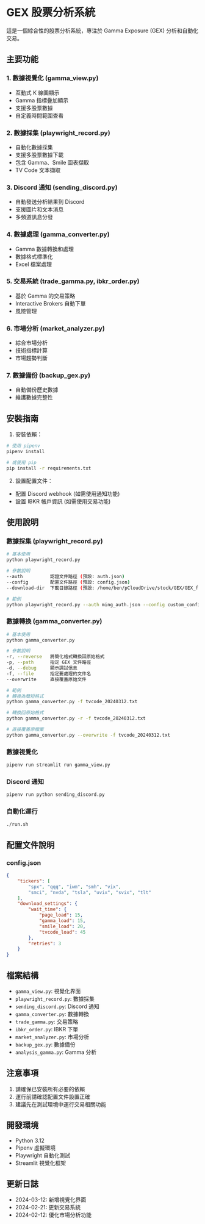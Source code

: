 # GEX 股票分析系統

這是一個綜合性的股票分析系統，專注於 Gamma Exposure (GEX) 分析和自動化交易。

## 主要功能

### 1. 數據視覺化 (gamma_view.py)
- 互動式 K 線圖顯示
- Gamma 指標疊加顯示
- 支援多股票數據
- 自定義時間範圍查看

### 2. 數據採集 (playwright_record.py)
- 自動化數據採集
- 支援多股票數據下載
- 包含 Gamma、Smile 圖表擷取
- TV Code 文本擷取

### 3. Discord 通知 (sending_discord.py)
- 自動發送分析結果到 Discord
- 支援圖片和文本消息
- 多頻道訊息分發

### 4. 數據處理 (gamma_converter.py)
- Gamma 數據轉換和處理
- 數據格式標準化
- Excel 檔案處理

### 5. 交易系統 (trade_gamma.py, ibkr_order.py)
- 基於 Gamma 的交易策略
- Interactive Brokers 自動下單
- 風險管理

### 6. 市場分析 (market_analyzer.py)
- 綜合市場分析
- 技術指標計算
- 市場趨勢判斷

### 7. 數據備份 (backup_gex.py)
- 自動備份歷史數據
- 維護數據完整性

## 安裝指南

1. 安裝依賴：
```bash
# 使用 pipenv
pipenv install

# 或使用 pip
pip install -r requirements.txt
```

2. 設置配置文件：
- 配置 Discord webhook (如需使用通知功能)
- 設置 IBKR 帳戶資訊 (如需使用交易功能)

## 使用說明

### 數據採集 (playwright_record.py)
```bash
# 基本使用
python playwright_record.py

# 參數說明
--auth          認證文件路徑 (預設: auth.json)
--config        配置文件路徑 (預設: config.json)
--download-dir  下載目錄路徑 (預設: /home/ben/pCloudDrive/stock/GEX/GEX_file/)

# 範例
python playwright_record.py --auth ming_auth.json --config custom_config.json
```

### 數據轉換 (gamma_converter.py)
```bash
# 基本使用
python gamma_converter.py

# 參數說明
-r, --reverse   將簡化格式轉換回原始格式
-p, --path      指定 GEX 文件路徑
-d, --debug     顯示調試信息
-f, --file      指定要處理的文件名
--overwrite     直接覆蓋原始文件

# 範例
# 轉換為簡短格式
python gamma_converter.py -f tvcode_20240312.txt

# 轉換回原始格式
python gamma_converter.py -r -f tvcode_20240312.txt

# 直接覆蓋原檔案
python gamma_converter.py --overwrite -f tvcode_20240312.txt
```

### 數據視覺化
```bash
pipenv run streamlit run gamma_view.py
```

### Discord 通知
```bash
pipenv run python sending_discord.py
```

### 自動化運行
```bash
./run.sh
```

## 配置文件說明

### config.json
```json
{
    "tickers": [
        "spx", "qqq", "iwm", "smh", "vix",
        "smci", "nvda", "tsla", "uvix", "svix", "tlt"
    ],
    "download_settings": {
        "wait_time": {
            "page_load": 15,
            "gamma_load": 15,
            "smile_load": 20,
            "tvcode_load": 45
        },
        "retries": 3
    }
}
```

## 檔案結構
- `gamma_view.py`: 視覺化界面
- `playwright_record.py`: 數據採集
- `sending_discord.py`: Discord 通知
- `gamma_converter.py`: 數據轉換
- `trade_gamma.py`: 交易策略
- `ibkr_order.py`: IBKR 下單
- `market_analyzer.py`: 市場分析
- `backup_gex.py`: 數據備份
- `analysis_gamma.py`: Gamma 分析

## 注意事項
1. 請確保已安裝所有必要的依賴
2. 運行前請確認配置文件設置正確
3. 建議先在測試環境中運行交易相關功能

## 開發環境
- Python 3.12
- Pipenv 虛擬環境
- Playwright 自動化測試
- Streamlit 視覺化框架

## 更新日誌
- 2024-03-12: 新增視覺化界面
- 2024-02-21: 更新交易系統
- 2024-02-12: 優化市場分析功能 